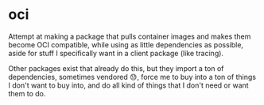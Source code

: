 # oci

Attempt at making a package that pulls container images and makes them become OCI compatible, while using as little dependencies as possible, aside for stuff I specifically want in a client package (like tracing).

Other packages exist that already do this, but they import a ton of dependencies, sometimes vendored 😓, force me to buy into a ton of things I don't want to buy into, and do all kind of things that I don't need or want them to do.
